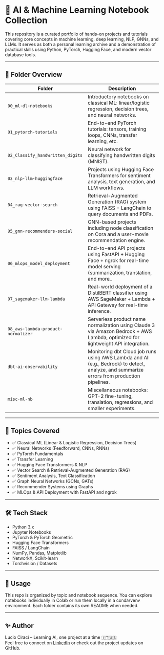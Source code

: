 # 🚀 AI & Machine Learning Notebook Collection

This repository is a curated portfolio of hands-on projects and tutorials covering core concepts in machine learning, deep learning, NLP, GNNs, and LLMs. It serves as both a personal learning archive and a demonstration of practical skills using Python, PyTorch, Hugging Face, and modern vector database tools.

---

## 📁 Folder Overview

| Folder | Description |
|--------|-------------|
| `00_ml-dl-notebooks` | Introductory notebooks on classical ML: linear/logistic regression, decision trees, and neural networks. |
| `01_pytorch-tutorials` | End-to-end PyTorch tutorials: tensors, training loops, CNNs, transfer learning, etc. |
| `02_Classify_handwritten_digits` | Neural network for classifying handwritten digits (MNIST). |
| `03_nlp-llm-huggingface` | Projects using Hugging Face Transformers for sentiment analysis, text generation, and LLM workflows. |
| `04_rag-vector-search` | Retrieval-Augmented Generation (RAG) system using FAISS + LangChain to query documents and PDFs. |
| `05_gnn-recommenders-social` | GNN-based projects including node classification on Cora and a user-movie recommendation engine. |
| `06_mlops_model_deployment` | End-to-end API projects using FastAPI + Hugging Face + ngrok for real-time model serving (summarization, translation, and more_
| `07_sagemaker-llm-lambda` | Real-world deployment of a DistilBERT classifier using AWS SageMaker + Lambda + API Gateway for real-time inference. |
| `08_aws-lambda-product-normalizer` | Serverless product name normalization using Claude 3 via Amazon Bedrock + AWS Lambda, optimized for lightweight API integration. |
| `dbt-ai-observability` | Monitoring dbt Cloud job runs using AWS Lambda and AI (e.g., Bedrock) to detect, analyze, and summarize errors from production pipelines. |
| `misc-ml-nb` | Miscellaneous notebooks: GPT-2 fine-tuning, translation, regressions, and smaller experiments. |

---

## 🧠 Topics Covered

- ✅ Classical ML (Linear & Logistic Regression, Decision Trees)
- ✅ Neural Networks (Feedforward, CNNs, RNNs)
- ✅ PyTorch Fundamentals
- ✅ Transfer Learning
- ✅ Hugging Face Transformers & NLP
- ✅ Vector Search & Retrieval-Augmented Generation (RAG)
- ✅ Sentiment Analysis, Text Classification
- ✅ Graph Neural Networks (GCNs, GATs)
- ✅ Recommender Systems using Graphs
- ✅ MLOps & API Deployment with FastAPI and ngrok

---

## 🛠 Tech Stack

- Python 3.x
- Jupyter Notebooks
- PyTorch & PyTorch Geometric
- Hugging Face Transformers
- FAISS / LangChain
- NumPy, Pandas, Matplotlib
- NetworkX, Scikit-learn
- Torchvision / Datasets

---

## 📌 Usage

This repo is organized by topic and notebook sequence. You can explore notebooks individually in Colab or run them locally in a conda/venv environment. Each folder contains its own README when needed.

---

## ✨ Author

Lucio Ciracì – Learning AI, one project at a time 🇮🇹🇺🇸  
Feel free to connect on [LinkedIn](https://www.linkedin.com/in/lucio-ciraci94c/) or check out the project updates on GitHub.

